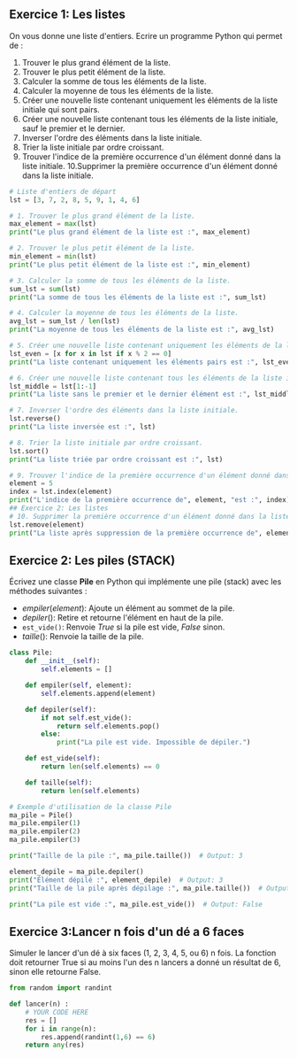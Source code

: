 ## Exercice 1: Les listes
  On vous donne une liste d'entiers. Ecrire un programme Python qui permet de :
1. Trouver le plus grand élément de la liste.
2. Trouver le plus petit élément de la liste.
3. Calculer la somme de tous les éléments de la liste.
4. Calculer la moyenne de tous les éléments de la liste.
5. Créer une nouvelle liste contenant uniquement les éléments de la liste initiale qui sont pairs.
6. Créer une nouvelle liste contenant tous les éléments de la liste initiale, sauf le premier et le dernier.
7. Inverser l'ordre des éléments dans la liste initiale.
8. Trier la liste initiale par ordre croissant.
9. Trouver l'indice de la première occurrence d'un élément donné dans la liste initiale.
10.Supprimer la première occurrence d'un élément donné dans la liste initiale.

```python
# Liste d'entiers de départ
lst = [3, 7, 2, 8, 5, 9, 1, 4, 6]

# 1. Trouver le plus grand élément de la liste.
max_element = max(lst)
print("Le plus grand élément de la liste est :", max_element)

# 2. Trouver le plus petit élément de la liste.
min_element = min(lst)
print("Le plus petit élément de la liste est :", min_element)

# 3. Calculer la somme de tous les éléments de la liste.
sum_lst = sum(lst)
print("La somme de tous les éléments de la liste est :", sum_lst)

# 4. Calculer la moyenne de tous les éléments de la liste.
avg_lst = sum_lst / len(lst)
print("La moyenne de tous les éléments de la liste est :", avg_lst)

# 5. Créer une nouvelle liste contenant uniquement les éléments de la liste initiale qui sont pairs.
lst_even = [x for x in lst if x % 2 == 0]
print("La liste contenant uniquement les éléments pairs est :", lst_even)

# 6. Créer une nouvelle liste contenant tous les éléments de la liste initiale, sauf le premier et le dernier.
lst_middle = lst[1:-1]
print("La liste sans le premier et le dernier élément est :", lst_middle)

# 7. Inverser l'ordre des éléments dans la liste initiale.
lst.reverse()
print("La liste inversée est :", lst)

# 8. Trier la liste initiale par ordre croissant.
lst.sort()
print("La liste triée par ordre croissant est :", lst)

# 9. Trouver l'indice de la première occurrence d'un élément donné dans la liste initiale.
element = 5
index = lst.index(element)
print("L'indice de la première occurrence de", element, "est :", index)
## Exercice 2: Les listes
# 10. Supprimer la première occurrence d'un élément donné dans la liste initiale.
lst.remove(element)
print("La liste après suppression de la première occurrence de", element, "est :", lst)
```
## Exercice 2: Les piles (STACK)
Écrivez une classe **Pile** en Python qui implémente une pile (stack) avec les méthodes suivantes :

- $empiler(element)$: Ajoute un élément au sommet de la pile.
- $depiler()$: Retire et retourne l'élément en haut de la pile.
- `est_vide()`: Renvoie $True$ si la pile est vide, $False$ sinon.
- $taille()$: Renvoie la taille de la pile.
```python
class Pile:
    def __init__(self):
        self.elements = []

    def empiler(self, element):
        self.elements.append(element)

    def depiler(self):
        if not self.est_vide():
            return self.elements.pop()
        else:
            print("La pile est vide. Impossible de dépiler.")

    def est_vide(self):
        return len(self.elements) == 0

    def taille(self):
        return len(self.elements)

# Exemple d'utilisation de la classe Pile
ma_pile = Pile()
ma_pile.empiler(1)
ma_pile.empiler(2)
ma_pile.empiler(3)

print("Taille de la pile :", ma_pile.taille())  # Output: 3

element_depile = ma_pile.depiler()
print("Élément dépilé :", element_depile)  # Output: 3
print("Taille de la pile après dépilage :", ma_pile.taille())  # Output: 2

print("La pile est vide :", ma_pile.est_vide())  # Output: False
```
## Exercice 3:Lancer n fois d'un dé a 6 faces
Simuler le lancer d'un dé à six faces (1, 2, 3, 4, 5, ou 6) n fois. La fonction doit retourner True si au moins l'un des n lancers a donné un résultat de 6, sinon elle retourne False. 
```python
from random import randint

def lancer(n) :
    # YOUR CODE HERE
    res = []
    for i in range(n):
        res.append(randint(1,6) == 6)
    return any(res)
```

